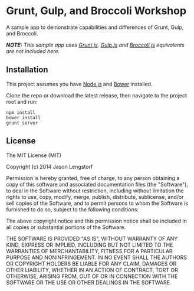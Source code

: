 Grunt, Gulp, and Broccoli Workshop
==================================

A sample app to demonstrate capabilities and differences of Grunt, Gulp, and Broccoli.

***NOTE:** This sample app uses [Grunt.js][1]. [Gulp.js][2] and [Broccoli.js][3] equivalents are not included here.*

 [1]: http://gruntjs.com/
 [2]: http://gulpjs.com/
 [3]: https://github.com/broccolijs/broccoli


Installation
------------

This project assumes you have [Node.js][4] and [Bower][5] installed.

Clone the repo or download the latest release, then navigate to the project root and run:

    npm install
    bower install
    grunt server

 [4]: http://nodejs.org/
 [5]: http://bower.io/

License
-------

The MIT License (MIT)

Copyright (c) 2014 Jason Lengstorf

Permission is hereby granted, free of charge, to any person obtaining a copy of this software and associated documentation files (the "Software"), to deal in the Software without restriction, including without limitation the rights to use, copy, modify, merge, publish, distribute, sublicense, and/or sell copies of the Software, and to permit persons to whom the Software is furnished to do so, subject to the following conditions:

The above copyright notice and this permission notice shall be included in all copies or substantial portions of the Software.

THE SOFTWARE IS PROVIDED "AS IS", WITHOUT WARRANTY OF ANY KIND, EXPRESS OR IMPLIED, INCLUDING BUT NOT LIMITED TO THE WARRANTIES OF MERCHANTABILITY, FITNESS FOR A PARTICULAR PURPOSE AND NONINFRINGEMENT. IN NO EVENT SHALL THE AUTHORS OR COPYRIGHT HOLDERS BE LIABLE FOR ANY CLAIM, DAMAGES OR OTHER LIABILITY, WHETHER IN AN ACTION OF CONTRACT, TORT OR OTHERWISE, ARISING FROM, OUT OF OR IN CONNECTION WITH THE SOFTWARE OR THE USE OR OTHER DEALINGS IN THE SOFTWARE.
